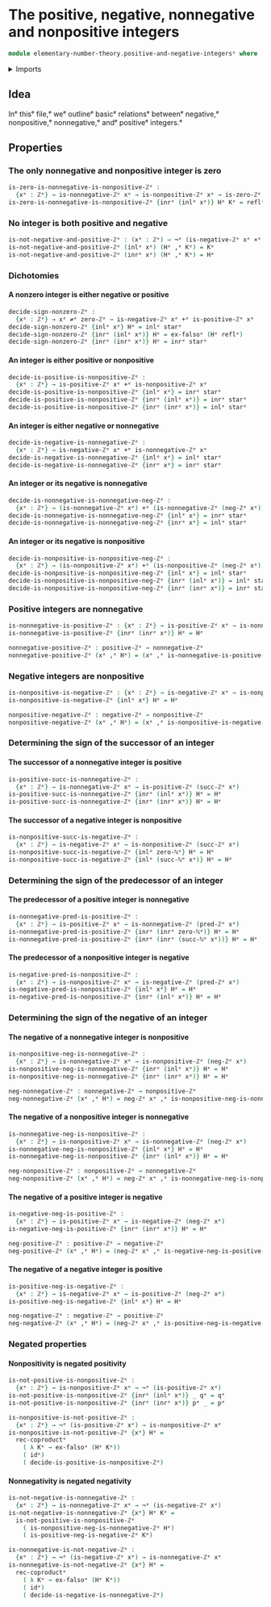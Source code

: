 # The positive, negative, nonnegative and nonpositive integers

```agda
module elementary-number-theory.positive-and-negative-integersᵉ where
```

<details><summary>Imports</summary>

```agda
open import elementary-number-theory.integersᵉ
open import elementary-number-theory.natural-numbersᵉ
open import elementary-number-theory.negative-integersᵉ
open import elementary-number-theory.nonnegative-integersᵉ
open import elementary-number-theory.nonpositive-integersᵉ
open import elementary-number-theory.nonzero-integersᵉ
open import elementary-number-theory.positive-integersᵉ

open import foundation.cartesian-product-typesᵉ
open import foundation.coproduct-typesᵉ
open import foundation.dependent-pair-typesᵉ
open import foundation.empty-typesᵉ
open import foundation.function-typesᵉ
open import foundation.identity-typesᵉ
open import foundation.negated-equalityᵉ
open import foundation.negationᵉ
open import foundation.unit-typeᵉ
```

</details>

## Idea

Inᵉ thisᵉ file,ᵉ weᵉ outlineᵉ basicᵉ relationsᵉ betweenᵉ negative,ᵉ nonpositive,ᵉ
nonnegative,ᵉ andᵉ positiveᵉ integers.ᵉ

## Properties

### The only nonnegative and nonpositive integer is zero

```agda
is-zero-is-nonnegative-is-nonpositive-ℤᵉ :
  {xᵉ : ℤᵉ} → is-nonnegative-ℤᵉ xᵉ → is-nonpositive-ℤᵉ xᵉ → is-zero-ℤᵉ xᵉ
is-zero-is-nonnegative-is-nonpositive-ℤᵉ {inrᵉ (inlᵉ xᵉ)} Hᵉ Kᵉ = reflᵉ
```

### No integer is both positive and negative

```agda
is-not-negative-and-positive-ℤᵉ : (xᵉ : ℤᵉ) → ¬ᵉ (is-negative-ℤᵉ xᵉ ×ᵉ is-positive-ℤᵉ xᵉ)
is-not-negative-and-positive-ℤᵉ (inlᵉ xᵉ) (Hᵉ ,ᵉ Kᵉ) = Kᵉ
is-not-negative-and-positive-ℤᵉ (inrᵉ xᵉ) (Hᵉ ,ᵉ Kᵉ) = Hᵉ
```

### Dichotomies

#### A nonzero integer is either negative or positive

```agda
decide-sign-nonzero-ℤᵉ :
  {xᵉ : ℤᵉ} → xᵉ ≠ᵉ zero-ℤᵉ → is-negative-ℤᵉ xᵉ +ᵉ is-positive-ℤᵉ xᵉ
decide-sign-nonzero-ℤᵉ {inlᵉ xᵉ} Hᵉ = inlᵉ starᵉ
decide-sign-nonzero-ℤᵉ {inrᵉ (inlᵉ xᵉ)} Hᵉ = ex-falsoᵉ (Hᵉ reflᵉ)
decide-sign-nonzero-ℤᵉ {inrᵉ (inrᵉ xᵉ)} Hᵉ = inrᵉ starᵉ
```

#### An integer is either positive or nonpositive

```agda
decide-is-positive-is-nonpositive-ℤᵉ :
  {xᵉ : ℤᵉ} → is-positive-ℤᵉ xᵉ +ᵉ is-nonpositive-ℤᵉ xᵉ
decide-is-positive-is-nonpositive-ℤᵉ {inlᵉ xᵉ} = inrᵉ starᵉ
decide-is-positive-is-nonpositive-ℤᵉ {inrᵉ (inlᵉ xᵉ)} = inrᵉ starᵉ
decide-is-positive-is-nonpositive-ℤᵉ {inrᵉ (inrᵉ xᵉ)} = inlᵉ starᵉ
```

#### An integer is either negative or nonnegative

```agda
decide-is-negative-is-nonnegative-ℤᵉ :
  {xᵉ : ℤᵉ} → is-negative-ℤᵉ xᵉ +ᵉ is-nonnegative-ℤᵉ xᵉ
decide-is-negative-is-nonnegative-ℤᵉ {inlᵉ xᵉ} = inlᵉ starᵉ
decide-is-negative-is-nonnegative-ℤᵉ {inrᵉ xᵉ} = inrᵉ starᵉ
```

#### An integer or its negative is nonnegative

```agda
decide-is-nonnegative-is-nonnegative-neg-ℤᵉ :
  {xᵉ : ℤᵉ} → (is-nonnegative-ℤᵉ xᵉ) +ᵉ (is-nonnegative-ℤᵉ (neg-ℤᵉ xᵉ))
decide-is-nonnegative-is-nonnegative-neg-ℤᵉ {inlᵉ xᵉ} = inrᵉ starᵉ
decide-is-nonnegative-is-nonnegative-neg-ℤᵉ {inrᵉ xᵉ} = inlᵉ starᵉ
```

#### An integer or its negative is nonpositive

```agda
decide-is-nonpositive-is-nonpositive-neg-ℤᵉ :
  {xᵉ : ℤᵉ} → (is-nonpositive-ℤᵉ xᵉ) +ᵉ (is-nonpositive-ℤᵉ (neg-ℤᵉ xᵉ))
decide-is-nonpositive-is-nonpositive-neg-ℤᵉ {inlᵉ xᵉ} = inlᵉ starᵉ
decide-is-nonpositive-is-nonpositive-neg-ℤᵉ {inrᵉ (inlᵉ xᵉ)} = inlᵉ starᵉ
decide-is-nonpositive-is-nonpositive-neg-ℤᵉ {inrᵉ (inrᵉ xᵉ)} = inrᵉ starᵉ
```

### Positive integers are nonnegative

```agda
is-nonnegative-is-positive-ℤᵉ : {xᵉ : ℤᵉ} → is-positive-ℤᵉ xᵉ → is-nonnegative-ℤᵉ xᵉ
is-nonnegative-is-positive-ℤᵉ {inrᵉ (inrᵉ xᵉ)} Hᵉ = Hᵉ

nonnegative-positive-ℤᵉ : positive-ℤᵉ → nonnegative-ℤᵉ
nonnegative-positive-ℤᵉ (xᵉ ,ᵉ Hᵉ) = (xᵉ ,ᵉ is-nonnegative-is-positive-ℤᵉ Hᵉ)
```

### Negative integers are nonpositive

```agda
is-nonpositive-is-negative-ℤᵉ : {xᵉ : ℤᵉ} → is-negative-ℤᵉ xᵉ → is-nonpositive-ℤᵉ xᵉ
is-nonpositive-is-negative-ℤᵉ {inlᵉ xᵉ} Hᵉ = Hᵉ

nonpositive-negative-ℤᵉ : negative-ℤᵉ → nonpositive-ℤᵉ
nonpositive-negative-ℤᵉ (xᵉ ,ᵉ Hᵉ) = (xᵉ ,ᵉ is-nonpositive-is-negative-ℤᵉ Hᵉ)
```

### Determining the sign of the successor of an integer

#### The successor of a nonnegative integer is positive

```agda
is-positive-succ-is-nonnegative-ℤᵉ :
  {xᵉ : ℤᵉ} → is-nonnegative-ℤᵉ xᵉ → is-positive-ℤᵉ (succ-ℤᵉ xᵉ)
is-positive-succ-is-nonnegative-ℤᵉ {inrᵉ (inlᵉ xᵉ)} Hᵉ = Hᵉ
is-positive-succ-is-nonnegative-ℤᵉ {inrᵉ (inrᵉ xᵉ)} Hᵉ = Hᵉ
```

#### The successor of a negative integer is nonpositive

```agda
is-nonpositive-succ-is-negative-ℤᵉ :
  {xᵉ : ℤᵉ} → is-negative-ℤᵉ xᵉ → is-nonpositive-ℤᵉ (succ-ℤᵉ xᵉ)
is-nonpositive-succ-is-negative-ℤᵉ {inlᵉ zero-ℕᵉ} Hᵉ = Hᵉ
is-nonpositive-succ-is-negative-ℤᵉ {inlᵉ (succ-ℕᵉ xᵉ)} Hᵉ = Hᵉ
```

### Determining the sign of the predecessor of an integer

#### The predecessor of a positive integer is nonnegative

```agda
is-nonnegative-pred-is-positive-ℤᵉ :
  {xᵉ : ℤᵉ} → is-positive-ℤᵉ xᵉ → is-nonnegative-ℤᵉ (pred-ℤᵉ xᵉ)
is-nonnegative-pred-is-positive-ℤᵉ {inrᵉ (inrᵉ zero-ℕᵉ)} Hᵉ = Hᵉ
is-nonnegative-pred-is-positive-ℤᵉ {inrᵉ (inrᵉ (succ-ℕᵉ xᵉ))} Hᵉ = Hᵉ
```

#### The predecessor of a nonpositive integer is negative

```agda
is-negative-pred-is-nonpositive-ℤᵉ :
  {xᵉ : ℤᵉ} → is-nonpositive-ℤᵉ xᵉ → is-negative-ℤᵉ (pred-ℤᵉ xᵉ)
is-negative-pred-is-nonpositive-ℤᵉ {inlᵉ xᵉ} Hᵉ = Hᵉ
is-negative-pred-is-nonpositive-ℤᵉ {inrᵉ (inlᵉ xᵉ)} Hᵉ = Hᵉ
```

### Determining the sign of the negative of an integer

#### The negative of a nonnegative integer is nonpositive

```agda
is-nonpositive-neg-is-nonnegative-ℤᵉ :
  {xᵉ : ℤᵉ} → is-nonnegative-ℤᵉ xᵉ → is-nonpositive-ℤᵉ (neg-ℤᵉ xᵉ)
is-nonpositive-neg-is-nonnegative-ℤᵉ {inrᵉ (inlᵉ xᵉ)} Hᵉ = Hᵉ
is-nonpositive-neg-is-nonnegative-ℤᵉ {inrᵉ (inrᵉ xᵉ)} Hᵉ = Hᵉ

neg-nonnegative-ℤᵉ : nonnegative-ℤᵉ → nonpositive-ℤᵉ
neg-nonnegative-ℤᵉ (xᵉ ,ᵉ Hᵉ) = neg-ℤᵉ xᵉ ,ᵉ is-nonpositive-neg-is-nonnegative-ℤᵉ Hᵉ
```

#### The negative of a nonpositive integer is nonnegative

```agda
is-nonnegative-neg-is-nonpositive-ℤᵉ :
  {xᵉ : ℤᵉ} → is-nonpositive-ℤᵉ xᵉ → is-nonnegative-ℤᵉ (neg-ℤᵉ xᵉ)
is-nonnegative-neg-is-nonpositive-ℤᵉ {inlᵉ xᵉ} Hᵉ = Hᵉ
is-nonnegative-neg-is-nonpositive-ℤᵉ {inrᵉ (inlᵉ xᵉ)} Hᵉ = Hᵉ

neg-nonpositive-ℤᵉ : nonpositive-ℤᵉ → nonnegative-ℤᵉ
neg-nonpositive-ℤᵉ (xᵉ ,ᵉ Hᵉ) = neg-ℤᵉ xᵉ ,ᵉ is-nonnegative-neg-is-nonpositive-ℤᵉ Hᵉ
```

#### The negative of a positive integer is negative

```agda
is-negative-neg-is-positive-ℤᵉ :
  {xᵉ : ℤᵉ} → is-positive-ℤᵉ xᵉ → is-negative-ℤᵉ (neg-ℤᵉ xᵉ)
is-negative-neg-is-positive-ℤᵉ {inrᵉ (inrᵉ xᵉ)} Hᵉ = Hᵉ

neg-positive-ℤᵉ : positive-ℤᵉ → negative-ℤᵉ
neg-positive-ℤᵉ (xᵉ ,ᵉ Hᵉ) = (neg-ℤᵉ xᵉ ,ᵉ is-negative-neg-is-positive-ℤᵉ Hᵉ)
```

#### The negative of a negative integer is positive

```agda
is-positive-neg-is-negative-ℤᵉ :
  {xᵉ : ℤᵉ} → is-negative-ℤᵉ xᵉ → is-positive-ℤᵉ (neg-ℤᵉ xᵉ)
is-positive-neg-is-negative-ℤᵉ {inlᵉ xᵉ} Hᵉ = Hᵉ

neg-negative-ℤᵉ : negative-ℤᵉ → positive-ℤᵉ
neg-negative-ℤᵉ (xᵉ ,ᵉ Hᵉ) = (neg-ℤᵉ xᵉ ,ᵉ is-positive-neg-is-negative-ℤᵉ Hᵉ)
```

### Negated properties

#### Nonpositivity is negated positivity

```agda
is-not-positive-is-nonpositive-ℤᵉ :
  {xᵉ : ℤᵉ} → is-nonpositive-ℤᵉ xᵉ → ¬ᵉ (is-positive-ℤᵉ xᵉ)
is-not-positive-is-nonpositive-ℤᵉ {inrᵉ (inlᵉ xᵉ)} _ qᵉ = qᵉ
is-not-positive-is-nonpositive-ℤᵉ {inrᵉ (inrᵉ xᵉ)} pᵉ _ = pᵉ

is-nonpositive-is-not-positive-ℤᵉ :
  {xᵉ : ℤᵉ} → ¬ᵉ (is-positive-ℤᵉ xᵉ) → is-nonpositive-ℤᵉ xᵉ
is-nonpositive-is-not-positive-ℤᵉ {xᵉ} Hᵉ =
  rec-coproductᵉ
    ( λ Kᵉ → ex-falsoᵉ (Hᵉ Kᵉ))
    ( idᵉ)
    ( decide-is-positive-is-nonpositive-ℤᵉ)
```

#### Nonnegativity is negated negativity

```agda
is-not-negative-is-nonnegative-ℤᵉ :
  {xᵉ : ℤᵉ} → is-nonnegative-ℤᵉ xᵉ → ¬ᵉ (is-negative-ℤᵉ xᵉ)
is-not-negative-is-nonnegative-ℤᵉ {xᵉ} Hᵉ Kᵉ =
  is-not-positive-is-nonpositive-ℤᵉ
    ( is-nonpositive-neg-is-nonnegative-ℤᵉ Hᵉ)
    ( is-positive-neg-is-negative-ℤᵉ Kᵉ)

is-nonnegative-is-not-negative-ℤᵉ :
  {xᵉ : ℤᵉ} → ¬ᵉ (is-negative-ℤᵉ xᵉ) → is-nonnegative-ℤᵉ xᵉ
is-nonnegative-is-not-negative-ℤᵉ {xᵉ} Hᵉ =
  rec-coproductᵉ
    ( λ Kᵉ → ex-falsoᵉ (Hᵉ Kᵉ))
    ( idᵉ)
    ( decide-is-negative-is-nonnegative-ℤᵉ)
```